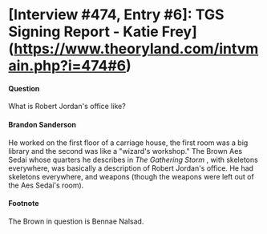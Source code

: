 # [Interview #474, Entry #6]: TGS Signing Report - Katie Frey](https://www.theoryland.com/intvmain.php?i=474#6)

#### Question

What is Robert Jordan's office like?

#### Brandon Sanderson

He worked on the first floor of a carriage house, the first room was a big library and the second was like a "wizard's workshop." The Brown Aes Sedai whose quarters he describes in
*The Gathering Storm*
, with skeletons everywhere, was basically a description of Robert Jordan's office. He had skeletons everywhere, and weapons (though the weapons were left out of the Aes Sedai's room).

#### Footnote

The Brown in question is Bennae Nalsad.

